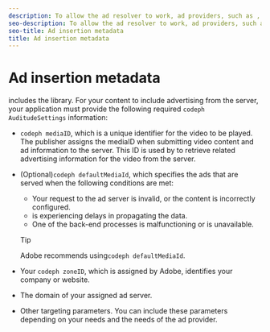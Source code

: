 ```yaml
---
description: To allow the ad resolver to work, ad providers, such as , require configuration values to enable your connection to the provider.
seo-description: To allow the ad resolver to work, ad providers, such as , require configuration values to enable your connection to the provider.
seo-title: Ad insertion metadata
title: Ad insertion metadata
---
```


# Ad insertion metadata

includes the  library. For your content to include advertising from the  server, your application must provide the following required `codeph AuditudeSettings` information:
* `codeph mediaID`, which is a unique identifier for the video to be played.
  The publisher assigns the mediaID when submitting video content and ad information to the  server. This ID is used by  to retrieve related advertising information for the video from the server.
  
  
* (Optional)`codeph defaultMediaId`, which specifies the ads that are served when the following conditions are met:
    * Your request to the ad server is invalid, or the content is incorrectly configured.
    * is experiencing delays in propagating the data.
    * One of the  back-end processes is malfunctioning or is unavailable.
  >[!TIP]
  >
  >Adobe recommends using`codeph defaultMediaId`.
  
* Your `codeph zoneID`, which is assigned by Adobe, identifies your company or website.
* The domain of your assigned ad server.
* Other targeting parameters.
  You can include these parameters depending on your needs and the needs of the ad provider.
  
  

